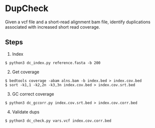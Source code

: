 # DupCheck

Given a vcf file and a short-read alignment bam file, identify duplications
associated with increased short read coverage.

## Steps
1. Index

```
$ python3 dc_index.py reference.fasta -b 200
```

2. Get coverage
```
$ bedtools coverage -abam alns.bam -b index.bed > index.cov.bed
$ sort -k1,1 -k2,2n -k3,3n index.cov.bed > index.cov.srt.bed
```

3. GC correct coverage
```
$ python3 dc_gccorr.py index.cov.srt.bed > index.cov.corr.bed
```

4. Validate dups
```
$ python3 dc_check.py vars.vcf index.cov.corr.bed
```